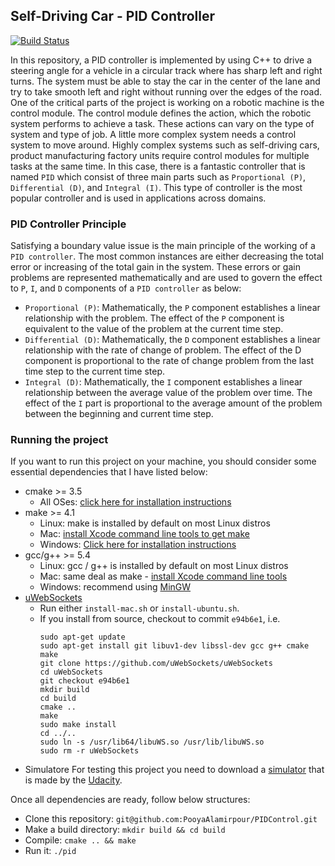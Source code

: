 ## Self-Driving Car - PID Controller

[![Build Status](https://travis-ci.org/joemccann/dillinger.svg?branch=master)](https://travis-ci.org/joemccann/dillinger)

In this repository, a PID controller is implemented by using C++ to drive a steering angle for a vehicle in a circular track where has sharp left and right turns. The system must be able to stay the car in the center of the lane and try to take smooth left and right without running over the edges of the road. 
One of the critical parts of the project is working on a robotic machine is the control module. The control module defines the action, which the robotic system performs to achieve a task. These actions can vary on the type of system and type of job. A little more complex system needs a control system to move around. Highly complex systems such as self-driving cars, product manufacturing factory units require control modules for multiple tasks at the same time. 
In this case, there is a fantastic controller that is named `PID` which consist of three main parts such as
`Proportional (P)`, `Differential (D)`, and `Integral (I)`. This type of controller is the most popular controller and is used in applications across domains.

### PID Controller Principle
Satisfying a boundary value issue is the main principle of the working of a `PID controller`. The most common instances are either decreasing the total error or increasing of the total gain in the system. These errors or gain problems are represented mathematically and are used to govern the effect to `P`, `I`, and `D` components of a `PID controller` as below:
* `Proportional (P)`: Mathematically, the `P` component establishes a linear relationship with the problem. The effect of the `P` component is equivalent to the value of the problem at the current time step.
* `Differential (D)`: Mathematically, the `D` component establishes a linear relationship with the rate of change of problem. The effect of the D component is proportional to the rate of change problem from the last time step to the current time step.
* `Integral (D)`: Mathematically, the `I` component establishes a linear relationship between the average value of the problem over time. The effect of the `I` part is proportional to the average amount of the problem between the beginning and current time step.

### Running the project
If you want to run this project on your machine, you should consider some essential dependencies that I have listed below:
* cmake >= 3.5
  * All OSes: [click here for installation instructions](https://cmake.org/install/)
* make >= 4.1
  * Linux: make is installed by default on most Linux distros
  * Mac: [install Xcode command line tools to get make](https://developer.apple.com/xcode/features/)
  * Windows: [Click here for installation instructions](http://gnuwin32.sourceforge.net/packages/make.htm)
* gcc/g++ >= 5.4
  * Linux: gcc / g++ is installed by default on most Linux distros
  * Mac: same deal as make - [install Xcode command line tools](https://developer.apple.com/xcode/features/)
  * Windows: recommend using [MinGW](http://www.mingw.org/)
* [uWebSockets](https://github.com/uWebSockets/uWebSockets)
  * Run either `install-mac.sh` or `install-ubuntu.sh`.
  * If you install from source, checkout to commit `e94b6e1`, i.e.
    ```
    sudo apt-get update
    sudo apt-get install git libuv1-dev libssl-dev gcc g++ cmake make
    git clone https://github.com/uWebSockets/uWebSockets 
    cd uWebSockets
    git checkout e94b6e1
    mkdir build
    cd build
    cmake ..
    make 
    sudo make install
    cd ../..
    sudo ln -s /usr/lib64/libuWS.so /usr/lib/libuWS.so
    sudo rm -r uWebSockets
    ```
* Simulatore
    For testing this project you need to download a [simulator](https://github.com/udacity/self-driving-car-sim/releases) that is made by the [Udacity](https://www.udacity.com/).

Once all dependencies are ready, follow below structures:
* Clone this repository: `git@github.com:PooyaAlamirpour/PIDControl.git`
* Make a build directory: `mkdir build && cd build`
* Compile: `cmake .. && make`
* Run it: `./pid`